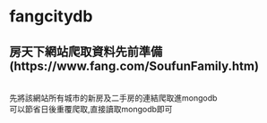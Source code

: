 # fangcitydb
<h2>房天下網站爬取資料先前準備(https://www.fang.com/SoufunFamily.htm)</h2><br/>
先將該網站所有城市的新房及二手房的連結爬取進mongodb<br/>
可以節省日後重覆爬取,直接讀取mongodb即可
